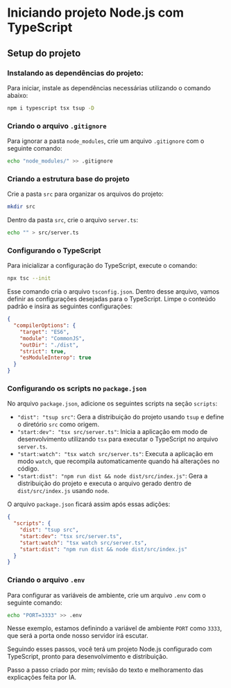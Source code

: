 # Iniciando projeto Node.js com TypeScript

## Setup do projeto

### Instalando as dependências do projeto:

Para iniciar, instale as dependências necessárias utilizando o comando abaixo:

```bash
npm i typescript tsx tsup -D
```

### Criando o arquivo `.gitignore`

Para ignorar a pasta `node_modules`, crie um arquivo `.gitignore` com o seguinte comando:

```bash
echo "node_modules/" >> .gitignore
```

### Criando a estrutura base do projeto

Crie a pasta `src` para organizar os arquivos do projeto:

```bash
mkdir src
```

Dentro da pasta `src`, crie o arquivo `server.ts`:

```bash
echo "" > src/server.ts
```

### Configurando o TypeScript

Para inicializar a configuração do TypeScript, execute o comando:

```bash
npx tsc --init
```

Esse comando cria o arquivo `tsconfig.json`. Dentro desse arquivo, vamos definir as configurações desejadas para o TypeScript. Limpe o conteúdo padrão e insira as seguintes configurações:

```json
{
  "compilerOptions": {
    "target": "ES6",
    "module": "CommonJS",
    "outDir": "./dist",
    "strict": true,
    "esModuleInterop": true
  }
}
```

### Configurando os scripts no `package.json`

No arquivo `package.json`, adicione os seguintes scripts na seção `scripts`:

- `"dist": "tsup src"`: Gera a distribuição do projeto usando `tsup` e define o diretório `src` como origem.
- `"start:dev": "tsx src/server.ts"`: Inicia a aplicação em modo de desenvolvimento utilizando `tsx` para executar o TypeScript no arquivo `server.ts`.
- `"start:watch": "tsx watch src/server.ts"`: Executa a aplicação em modo `watch`, que recompila automaticamente quando há alterações no código.
- `"start:dist": "npm run dist && node dist/src/index.js"`: Gera a distribuição do projeto e executa o arquivo gerado dentro de `dist/src/index.js` usando `node`.

O arquivo `package.json` ficará assim após essas adições:

```json
{
  "scripts": {
    "dist": "tsup src",
    "start:dev": "tsx src/server.ts",
    "start:watch": "tsx watch src/server.ts",
    "start:dist": "npm run dist && node dist/src/index.js"
  }
}
```

### Criando o arquivo `.env`

Para configurar as variáveis de ambiente, crie um arquivo `.env` com o seguinte comando:

```bash
echo "PORT=3333" >> .env
```

Nesse exemplo, estamos definindo a variável de ambiente `PORT` como `3333`, que será a porta onde nosso servidor irá escutar.

Seguindo esses passos, você terá um projeto Node.js configurado com TypeScript, pronto para desenvolvimento e distribuição.

Passo a passo criado por mim; revisão do texto e melhoramento das explicações feita por IA.
